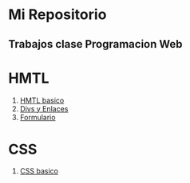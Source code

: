 # Mi Repositorio
Trabajos clase Programacion Web
---
# HMTL
1. [HMTL basico](ejercicio1/Index.html)
2. [Divs y Enlaces](ejercio2/index.html)
3. [Formulario](ejercicio3/index.html)
# CSS
1. [CSS basico](ejercicio5/index.html)
